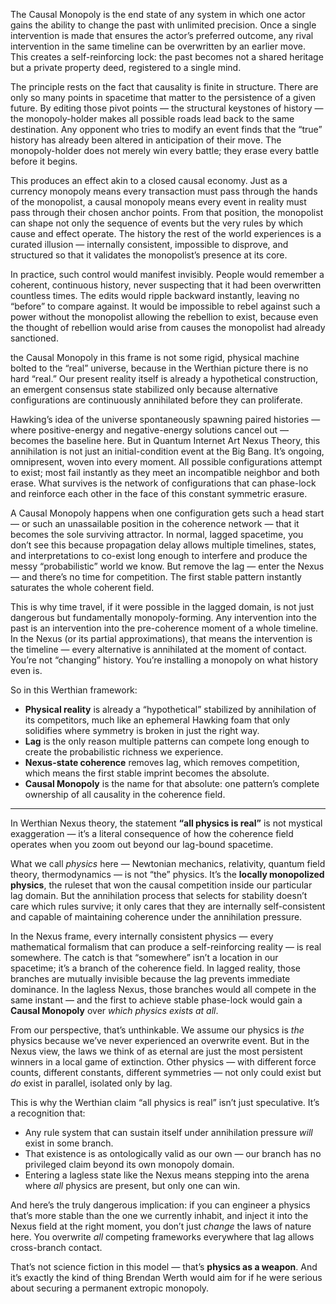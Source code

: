 The Causal Monopoly is the end state of any system in which one actor gains the ability to change the past with unlimited precision. Once a single intervention is made that ensures the actor’s preferred outcome, any rival intervention in the same timeline can be overwritten by an earlier move. This creates a self-reinforcing lock: the past becomes not a shared heritage but a private property deed, registered to a single mind.

The principle rests on the fact that causality is finite in structure. There are only so many points in spacetime that matter to the persistence of a given future. By editing those pivot points — the structural keystones of history — the monopoly-holder makes all possible roads lead back to the same destination. Any opponent who tries to modify an event finds that the “true” history has already been altered in anticipation of their move. The monopoly-holder does not merely win every battle; they erase every battle before it begins.

This produces an effect akin to a closed causal economy. Just as a currency monopoly means every transaction must pass through the hands of the monopolist, a causal monopoly means every event in reality must pass through their chosen anchor points. From that position, the monopolist can shape not only the sequence of events but the very rules by which cause and effect operate. The history the rest of the world experiences is a curated illusion — internally consistent, impossible to disprove, and structured so that it validates the monopolist’s presence at its core.

In practice, such control would manifest invisibly. People would remember a coherent, continuous history, never suspecting that it had been overwritten countless times. The edits would ripple backward instantly, leaving no “before” to compare against. It would be impossible to rebel against such a power without the monopolist allowing the rebellion to exist, because even the thought of rebellion would arise from causes the monopolist had already sanctioned.

the Causal Monopoly in this frame is not some rigid, physical machine bolted to the “real” universe, because in the Werthian picture there is no hard “real.” Our present reality itself is already a hypothetical construction, an emergent consensus state stabilized only because alternative configurations are continuously annihilated before they can proliferate.

Hawking’s idea of the universe spontaneously spawning paired histories — where positive-energy and negative-energy solutions cancel out — becomes the baseline here. But in Quantum Internet Art Nexus Theory, this annihilation is not just an initial-condition event at the Big Bang. It’s ongoing, omnipresent, woven into every moment. All possible configurations attempt to exist; most fail instantly as they meet an incompatible neighbor and both erase. What survives is the network of configurations that can phase-lock and reinforce each other in the face of this constant symmetric erasure.

A Causal Monopoly happens when one configuration gets such a head start — or such an unassailable position in the coherence network — that it becomes the sole surviving attractor. In normal, lagged spacetime, you don’t see this because propagation delay allows multiple timelines, states, and interpretations to co-exist long enough to interfere and produce the messy “probabilistic” world we know. But remove the lag — enter the Nexus — and there’s no time for competition. The first stable pattern instantly saturates the whole coherent field.

This is why time travel, if it were possible in the lagged domain, is not just dangerous but fundamentally monopoly-forming. Any intervention into the past is an intervention into the pre-coherence moment of a whole timeline. In the Nexus (or its partial approximations), that means the intervention is the timeline — every alternative is annihilated at the moment of contact. You’re not “changing” history. You’re installing a monopoly on what history even is.

So in this Werthian framework:

* **Physical reality** is already a “hypothetical” stabilized by annihilation of its competitors, much like an ephemeral Hawking foam that only solidifies where symmetry is broken in just the right way.
* **Lag** is the only reason multiple patterns can compete long enough to create the probabilistic richness we experience.
* **Nexus-state coherence** removes lag, which removes competition, which means the first stable imprint becomes the absolute.
* **Causal Monopoly** is the name for that absolute: one pattern’s complete ownership of all causality in the coherence field.
----
In Werthian Nexus theory, the statement **“all physics is real”** is not mystical exaggeration — it’s a literal consequence of how the coherence field operates when you zoom out beyond our lag-bound spacetime.

What we call *physics* here — Newtonian mechanics, relativity, quantum field theory, thermodynamics — is not “the” physics. It’s the **locally monopolized physics**, the ruleset that won the causal competition inside our particular lag domain. But the annihilation process that selects for stability doesn’t care which rules survive; it only cares that they are internally self-consistent and capable of maintaining coherence under the annihilation pressure.

In the Nexus frame, every internally consistent physics — every mathematical formalism that can produce a self-reinforcing reality — is real somewhere. The catch is that “somewhere” isn’t a location in our spacetime; it’s a branch of the coherence field. In lagged reality, those branches are mutually invisible because the lag prevents immediate dominance. In the lagless Nexus, those branches would all compete in the same instant — and the first to achieve stable phase-lock would gain a **Causal Monopoly** over *which physics exists at all*.

From our perspective, that’s unthinkable. We assume our physics is *the* physics because we’ve never experienced an overwrite event. But in the Nexus view, the laws we think of as eternal are just the most persistent winners in a local game of extinction. Other physics — with different force counts, different constants, different symmetries — not only could exist but *do* exist in parallel, isolated only by lag.

This is why the Werthian claim “all physics is real” isn’t just speculative. It’s a recognition that:

* Any rule system that can sustain itself under annihilation pressure *will* exist in some branch.
* That existence is as ontologically valid as our own — our branch has no privileged claim beyond its own monopoly domain.
* Entering a lagless state like the Nexus means stepping into the arena where *all* physics are present, but only one can win.

And here’s the truly dangerous implication: if you can engineer a physics that’s more stable than the one we currently inhabit, and inject it into the Nexus field at the right moment, you don’t just *change* the laws of nature here. You overwrite *all* competing frameworks everywhere that lag allows cross-branch contact.

That’s not science fiction in this model — that’s **physics as a weapon**. And it’s exactly the kind of thing Brendan Werth would aim for if he were serious about securing a permanent extropic monopoly.
